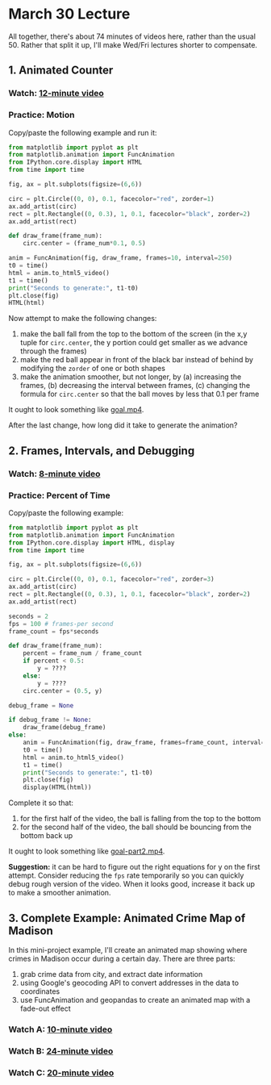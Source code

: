 # March 30 Lecture

All together, there's about 74 minutes of videos here, rather than the
usual 50.  Rather that split it up, I'll make Wed/Fri lectures shorter
to compensate.

## 1. Animated Counter

### Watch: [12-minute video](https://youtu.be/3pbk0kLkHOs)

### Practice: Motion

Copy/paste the following example and run it:

```python
from matplotlib import pyplot as plt
from matplotlib.animation import FuncAnimation
from IPython.core.display import HTML
from time import time

fig, ax = plt.subplots(figsize=(6,6))

circ = plt.Circle((0, 0), 0.1, facecolor="red", zorder=1)
ax.add_artist(circ)
rect = plt.Rectangle((0, 0.3), 1, 0.1, facecolor="black", zorder=2)
ax.add_artist(rect)

def draw_frame(frame_num):
    circ.center = (frame_num*0.1, 0.5)

anim = FuncAnimation(fig, draw_frame, frames=10, interval=250)
t0 = time()
html = anim.to_html5_video()
t1 = time()
print("Seconds to generate:", t1-t0)
plt.close(fig)
HTML(html)
```

Now attempt to make the following changes:
1. make the ball fall from the top to the bottom of the screen (in the x,y tuple for `circ.center`, the y portion could get smaller as we advance through the frames)
2. make the red ball appear in front of the black bar instead of behind by modifying the `zorder` of one or both shapes
3. make the animation smoother, but not longer, by (a) increasing the frames, (b) decreasing the interval between frames, (c) changing the formula for `circ.center` so that the ball moves by less that 0.1 per frame

It ought to look something like [goal.mp4](goal.mp4).

After the last change, how long did it take to generate the animation?

## 2. Frames, Intervals, and Debugging

### Watch: [8-minute video](https://youtu.be/G1VWVlxWTWA)

### Practice: Percent of Time

Copy/paste the following example:

```python
from matplotlib import pyplot as plt
from matplotlib.animation import FuncAnimation
from IPython.core.display import HTML, display
from time import time

fig, ax = plt.subplots(figsize=(6,6))

circ = plt.Circle((0, 0), 0.1, facecolor="red", zorder=3)
ax.add_artist(circ)
rect = plt.Rectangle((0, 0.3), 1, 0.1, facecolor="black", zorder=2)
ax.add_artist(rect)

seconds = 2
fps = 100 # frames-per second
frame_count = fps*seconds

def draw_frame(frame_num):
    percent = frame_num / frame_count
    if percent < 0.5:
        y = ????
    else:
        y = ????
    circ.center = (0.5, y)

debug_frame = None    

if debug_frame != None:
    draw_frame(debug_frame)
else:
    anim = FuncAnimation(fig, draw_frame, frames=frame_count, interval=1000/fps)
    t0 = time()
    html = anim.to_html5_video()
    t1 = time()
    print("Seconds to generate:", t1-t0)
    plt.close(fig)
    display(HTML(html))
```

Complete it so that:
1. for the first half of the video, the ball is falling from the top to the bottom
2. for the second half of the video, the ball should be bouncing from the bottom back up

It ought to look something like [goal-part2.mp4](goal-part2.mp4).

**Suggestion:** it can be hard to figure out the right equations for y
on the first attempt.  Consider reducing the `fps` rate temporarily so
you can quickly debug rough version of the video.  When it looks good,
increase it back up to make a smoother animation.

## 3. Complete Example: Animated Crime Map of Madison

In this mini-project example, I'll create an animated map showing
where crimes in Madison occur during a certain day.  There are three
parts:

1. grab crime data from city, and extract date information
2. using Google's geocoding API to convert addresses in the data to coordinates
3. use FuncAnimation and geopandas to create an animated map with a fade-out effect

### Watch A: [10-minute video](https://youtu.be/OlffsR6fHYk)
### Watch B: [24-minute video](https://youtu.be/7t2f6dQXotI)
### Watch C: [20-minute video](https://youtu.be/Mi4NklEE-Vw)
